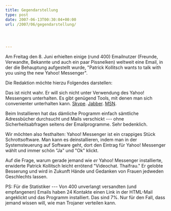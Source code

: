 ```yaml
---
title: Gegendarstellung
type: post
date: 2007-06-13T00:30:04+00:00
url: /2007/06/gegendarstellung/




---
```

Am Freitag den 8. Juni erhielten einige (rund 400) Emailnutzer (Freunde, Verwandte, Bekannte und auch ein paar Pissnelken) weltweit eine Email, in der die Behauptung aufgestellt wurde, "Patrick Kollitsch wants to talk with you using the new Yahoo! Messenger".

Die Redaktion möchte hierzu Folgendes darstellen:

Das ist nicht wahr. Er will sich nicht unter Verwendung des Yahoo! Messengers unterhalten. Es gibt genügend Tools, mit denen man sich convenienter unterhalten kann. [Skype][1]. [Jabber][2]. [MSN][3].

Beim Installieren hat das dämliche Programm einfach sämtliche Adressbücher durchsucht und Mails verschickt --- ohne Sicherheitsabfragen seitens der Emailprogramme. Sehr bedenklich.

Wir möchten also festhalten: Yahoo! Messenger ist ein crappiges Stück Schrottsoftware. Man kann es deinstallieren, indem man in der Systemsteuerung auf Software geht, dort den Eintrag für Yahoo! Messenger wählt und immer schön "Ja" und "Ok" klickt.

Auf die Frage, warum gerade jemand wie _er_ Yahoo! Messenger installierte, erwiderte Patrick Kollitsch leicht errötend "Videochat. Thaifrau." Er gelobte Besserung und wird in Zukunft Hände und Gedanken von Frauen jedweden Geschlechts lassen.

PS: Für die Statistiker --- Von 400 unverlangt versandten (und empfangenen) Emails haben 24 Kontakte einen Link in der HTML-Mail angeklickt und das Programm installiert. Das sind 7%. Nur für den Fall, dass jemand wissen will, wie man Trojaner verteilen kann.

 [1]: http://skype.com/
 [2]: http://jabber.org/
 [3]: http://msn.com/
